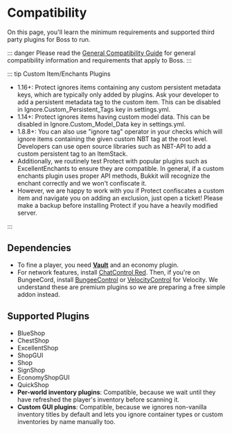 # Compatibility

On this page, you'll learn the minimum requirements and supported third party plugins for Boss to run.

::: danger
Please read the [General Compatibility Guide](../general/compatibility.md) for general compatibility information and requirements that apply to Boss.
:::

::: tip Custom Item/Enchants Plugins

* 1.16+: Protect ignores items containing any custom persistent metadata keys, which are typically only added by plugins. Ask your developer to add a persistent metadata tag to the custom item. This can be disabled in Ignore.Custom_Persistent_Tags key in settings.yml.
* 1.14+: Protect ignores items having custom model data. This can be disabled in Ignore.Custom_Model_Data key in settings.yml.
* 1.8.8+: You can also use "ignore tag" operator in your checks which will ignore items containing the given custom NBT tag at the root level. Developers can use open source libraries such as NBT-API to add a custom persistent tag to an ItemStack.
* Additionally, we routinely test Protect with popular plugins such as ExcellentEnchants to ensure they are compatible. In general, if a custom enchants plugin uses proper API methods, Bukkit will recognize the enchant correctly and we won't confiscate it.
* However, we are happy to work with you if Protect confiscates a custom item and navigate you on adding an exclusion, just open a ticket! Please make a backup before installing Protect if you have a heavily modified server.

:::

## Dependencies

* To fine a player, you need **[Vault](https://www.spigotmc.org/resources/vault.34315/)** and an economy plugin.
* For network features, install [ChatControl Red](https://builtbybit.com/resources/chatcontrol-red-format-filter-chat.18217/). Then, if you're on BungeeCord, install [BungeeControl](https://builtbybit.com/resources/bungeecontrol-red-cross-network-chat.24248/) or [VelocityControl](https://builtbybit.com/resources/velocitycontrol-cross-network-chat.43226/) for Velocity. We understand these are premium plugins so we are preparing a free simple addon instead.

## Supported Plugins

* BlueShop
* ChestShop
* ExcellentShop
* ShopGUI
* Shop
* SignShop
* EconomyShopGUI
* QuickShop
* **Per-world inventory plugins**: Compatible, because we wait until they have refreshed the player's inventory before scanning it.
* **Custom GUI plugins**: Compatible, because we ignores non-vanilla inventory titles by default and lets you ignore container types or custom inventories by name manually too.